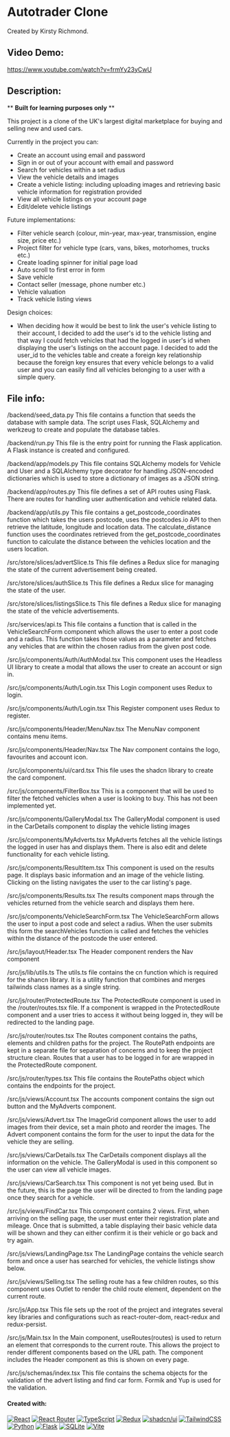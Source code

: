 # Autotrader Clone

Created by Kirsty Richmond.

## Video Demo:
https://www.youtube.com/watch?v=frmYy23yCwU

## Description:

\*\* **Built for learning purposes only** \*\*

This project is a clone of the UK's largest digital marketplace for buying and selling new and used cars.

Currently in the project you can:
- Create an account using email and password
- Sign in or out of your account with email and password
- Search for vehicles within a set radius
- View the vehicle details and images
- Create a vehicle listing: including uploading images and retrieving basic vehicle information for registration provided
- View all vehicle listings on your account page
- Edit/delete vehicle listings


Future implementations:
- Filter vehicle search (colour, min-year, max-year, transmission, engine size, price etc.)
- Project filter for vehicle type (cars, vans, bikes, motorhomes, trucks etc.)
- Create loading spinner for initial page load
- Auto scroll to first error in form
- Save vehicle
- Contact seller (message, phone number etc.)
- Vehicle valuation
- Track vehicle listing views


Design choices:
- When deciding how it would be best to link the user's vehicle listing to their account, I decided to add the user's id to the vehicle listing and that way I could fetch vehicles that had the logged in user's id when displaying the user's listings on the account page. I decided to add the user_id to the vehicles table and create a foreign key relationship because the foreign key ensures that every vehicle belongs to a valid user and you can easily find all vehicles belonging to a user with a simple query.


## File info:

/backend/seed_data.py
This file contains a function that seeds the database with sample data. The script uses Flask, SQLAlchemy and werkzeug to create and populate the database tables.

/backend/run.py
This file is the entry point for running the Flask application. A Flask instance is created and configured.

/backend/app/models.py
This file contains SQLAlchemy models for Vehicle and User and a SQLAlchemy type decorator for handling JSON-encoded dictionaries which is used to store a dictionary of images as a JSON string.

/backend/app/routes.py
This file defines a set of API routes using Flask. There are routes for handling user authentication and vehicle related data.

/backend/app/utils.py
This file contains a get_postcode_coordinates function which takes the users postcode, uses the postcodes.io API to then retrieve the latitude, longitude and location data.
The calculate_distance function uses the coordinates retrieved from the get_postcode_coordinates function to calculate the distance between the vehicles location and the users location.

/src/store/slices/advertSlice.ts
This file defines a Redux slice for managing the state of the current advertisement being created.

/src/store/slices/authSlice.ts
This file defines a Redux slice for managing the state of the user.

/src/store/slices/listingsSlice.ts
This file defines a Redux slice for managing the state of the vehicle advertisements.

/src/services/api.ts
This file contains a function that is called in the VehicleSearchForm component which allows the user to enter a post code and a radius. This function takes those values as a parameter and fetches any vehicles that are within the chosen radius from the given post code.

/src/js/components/Auth/AuthModal.tsx
This component uses the Headless UI library to create a modal that allows the user to create an account or sign in.

/src/js/components/Auth/Login.tsx
This Login component uses Redux to login.

/src/js/components/Auth/Login.tsx
This Register component uses Redux to register.

/src/js/components/Header/MenuNav.tsx
The MenuNav component contains menu items.

/src/js/components/Header/Nav.tsx
The Nav component contains the logo, favourites and account icon.

/src/js/components/ui/card.tsx
This file uses the shadcn library to create the card component.

/src/js/components/FilterBox.tsx
This is a component that will be used to filter the fetched vehicles when a user is looking to buy. This has not been implemented yet.

/src/js/components/GalleryModal.tsx
The GalleryModal component is used in the CarDetails component to display the vehicle listing images

/src/js/components/MyAdverts.tsx
MyAdverts fetches all the vehicle listings the logged in user has and displays them. There is also edit and delete functionality for each vehicle listing.

/src/js/components/ResultItem.tsx
This component is used on the results page. It displays basic information and an image of the vehicle listing. Clicking on the listing navigates the user to the car listing's page.

/src/js/components/Results.tsx
The results component maps through the vehicles returned from the vehicle search and displays them here.

/src/js/components/VehicleSearchForm.tsx
The VehicleSearchForm allows the user to input a post code and select a radius. When the user submits this form the searchVehicles function is called and fetches the vehicles within the distance of the postcode the user entered.

/src/js/layout/Header.tsx
The Header component renders the Nav component

/src/js/lib/utils.ts
The utils.ts file contains the cn function which is required for the shancn library. It is a utility function that combines and merges tailwinds class names as a single string.

/src/js/router/ProtectedRoute.tsx
The ProtectedRoute component is used in the /router/routes.tsx file. If a component is wrapped in the ProtectedRoute component and a user tries to access it without being logged in, they will be redirected to the landing page.

/src/js/router/routes.tsx
The Routes component contains the paths, elements and children paths for the project. The RoutePath endpoints are kept in a separate file for separation of concerns and to keep the project structure clean. Routes that a user has to be logged in for are wrapped in the ProtectedRoute component.

/src/js/router/types.tsx
This file contains the RoutePaths object which contains the endpoints for the project.

/src/js/views/Account.tsx
The accounts component contains the sign out button and the MyAdverts component.

/src/js/views/Advert.tsx
The ImageGrid component allows the user to add images from their device, set a main photo and reorder the images. The Advert component contains the form for the user to input the data for the vehicle they are selling.

/src/js/views/CarDetails.tsx
The CarDetails component displays all the information on the vehicle. The GalleryModal is used in this component so the user can view all vehicle images.

/src/js/views/CarSearch.tsx
This component is not yet being used. But in the future, this is the page the user will be directed to from the landing page once they search for a vehicle.

/src/js/views/FindCar.tsx
This component contains 2 views. First, when arriving on the selling page, the user must enter their registration plate and mileage. Once that is submitted, a table displaying their basic vehicle data will be shown and they can either confirm it is their vehicle or go back and try again.

/src/js/views/LandingPage.tsx
The LandingPage contains the vehicle search form and once a user has searched for vehicles, the vehicle listings show below.

/src/js/views/Selling.tsx
The selling route has a few children routes, so this component uses Outlet to render the child route element, dependent on the current route.

/src/js/App.tsx
This file sets up the root of the project and integrates several key libraries and configurations such as react-router-dom, react-redux and redux-persist.

/src/js/Main.tsx
In the Main component, useRoutes(routes) is used to return an element that corresponds to the current route. This allows the project to render different components based on the URL path. The component includes the Header component as this is shown on every page.

/src/js/schemas/index.tsx
This file contains the schema objects for the validation of the advert listing and find car form. Formik and Yup is used for the validation.

#### Created with:

[![React](https://img.shields.io/badge/React-%2320232a.svg?logo=react&logoColor=%2361DAFB)](#)
[![React Router](https://img.shields.io/badge/React_Router-CA4245?logo=react-router&logoColor=white)](#)
[![TypeScript](https://img.shields.io/badge/TypeScript-3178C6?logo=typescript&logoColor=fff)](#)
[![Redux](https://img.shields.io/badge/Redux-764ABC?logo=redux&logoColor=fff)](#)
[![shadcn/ui](https://img.shields.io/badge/shadcn%2Fui-000?logo=shadcnui&logoColor=fff)](#)
[![TailwindCSS](https://img.shields.io/badge/Tailwind%20CSS-%2338B2AC.svg?logo=tailwind-css&logoColor=white)](#)
[![Python](https://img.shields.io/badge/Python-3776AB?logo=python&logoColor=fff)](#)
[![Flask](https://img.shields.io/badge/Flask-000?logo=flask&logoColor=fff)](#)
[![SQLite](https://img.shields.io/badge/SQLite-%2307405e.svg?logo=sqlite&logoColor=white)](#)
[![Vite](https://img.shields.io/badge/Vite-646CFF?logo=vite&logoColor=fff)](#)
